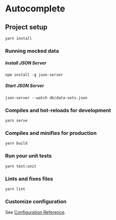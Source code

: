 # Autocomplete

## Project setup
```
yarn install
```

### Running mocked data

##### Install JSON Server
```
npm install -g json-server
```
##### Start JSON Server
```
json-server --watch db/data-sets.json
```

### Compiles and hot-reloads for development
```
yarn serve
```

### Compiles and minifies for production
```
yarn build
```

### Run your unit tests
```
yarn test:unit
```

### Lints and fixes files
```
yarn lint
```

### Customize configuration
See [Configuration Reference](https://cli.vuejs.org/config/).
